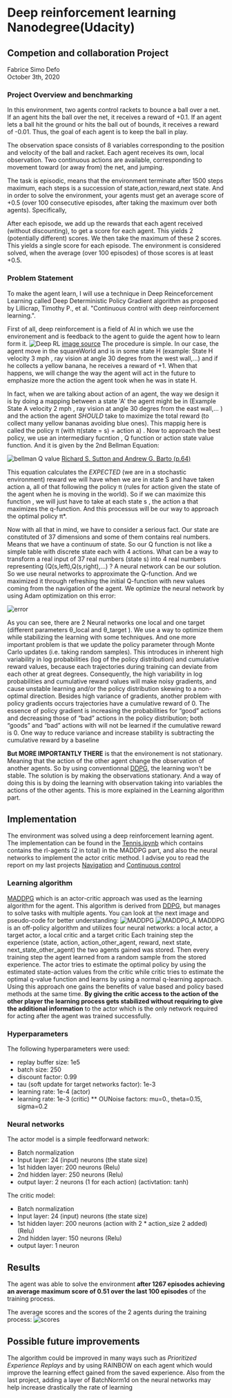 


# Deep reinforcement learning Nanodegree(Udacity)
## Competion and collaboration Project
Fabrice Simo Defo  
October 3th, 2020


### Project Overview and benchmarking

In this environment, two agents control rackets to bounce a ball over a net. If an agent hits the ball over the net, it receives a reward of +0.1. If an agent lets a ball hit the ground or hits the ball out of bounds, it receives a reward of -0.01. Thus, the goal of each agent is to keep the ball in play.

The observation space consists of 8 variables corresponding to the position and velocity of the ball and racket. Each agent receives its own, local observation. Two continuous actions are available, corresponding to movement toward (or away from) the net, and jumping.

The task is episodic, means that the environment terminate after 1500 steps maximum, each steps is a succession of state,action,reward,next state. And in order to solve the environment, your agents must get an average score of +0.5 (over 100 consecutive episodes, after taking the maximum over both agents). Specifically,

After each episode, we add up the rewards that each agent received (without discounting), to get a score for each agent. This yields 2 (potentially different) scores. We then take the maximum of these 2 scores.
This yields a single score for each episode.
The environment is considered solved, when the average (over 100 episodes) of those scores is at least +0.5.


### Problem Statement

To make the agent learn, I will use a technique in Deep Reinceforcement Learning called Deep Deterministic Policy Gradient algorithm as proposed by Lillicrap, Timothy P., et al. "Continuous control with deep reinforcement learning.". 

First of all, deep reinforcement is a field of AI in which we use the environement and is feedback to the agent to guide the agent how to learn form it. ![Deep RL](DeepRL.PNG) [image source](https://missinglink.ai/guides/neural-network-concepts/complete-guide-deep-reinforcement-learning-concepts-process-real-world-applications/)
The procedure is simple. In our case, the agent move in the squareWorld and is in some state H (example: State H velocity 3 mph , ray vision at angle 30 degres from the west wall,...) and if he collects a yellow banana, he receives a reward of +1. When that happens, we will change the way the agent will act in the future to emphasize more the action the agent took when he was in state H.  

In fact, when we are talking about action of an agent, the way we design it is by doing a mapping between a state 'A' the agent might be in (Example State A velocity 2 mph , ray vision at angle 30 degres from the east wall,... ) and the action the agent *SHOULD* take to maximize the total reward (to collect many yellow bananas avoiding blue ones). This mappig here is called the policy π (with π(state = s) = action a) . Now to approach the best policy, we use an intermediary fucntion , Q function or action state value function. And it is given by the 2nd Bellman Equation: 

![bellman Q value](Bellman2.PNG) [Richard S. Sutton and Andrew G. Barto (p.64)](http://incompleteideas.net/book/RLbook2020.pdf) 

This equation calculates the *EXPECTED* (we are in a stochastic environment) reward we will have when we are in state S and have taken action a, all of that following the policy π (rules for action given the state of the agent when he is moving in the world). So if we can maximize this function , we will just have to take at each state s , the action a that maximizes the q-function. And this processus will be our way to approach the optimal policy π*.

Now with all that in mind, we have to consider a serious fact. Our state are constituted of 37 dimensions and some of them contains real numbers. Means that we have a continuum of state. So our Q function is not like a simple table with discrete state each with 4 actions. What can be a way to transform a real input of 37 real numbers (state s) into 4 real numbers representing (Q(s,left),Q(s,right),...) ? A neural network can be our solution. So we use neural networks to approximate the Q-function. And we maximized it through refreshing the initial Q-function with new values coming from the navigation of the agent. We optimize the neural network by using Adam optimization on this error:  

![error](error.PNG)
 
 As you can see, there are 2 Neural networks one local and one target (different parameters θ_local and θ_target ). We use a way to optimize them while stabilizing the learning with some techniques. And one more important problem is that we update the policy parameter through Monte Carlo updates (i.e. taking random samples). This introduces in inherent high variability in log probabilities (log of the policy distribution) and cumulative reward values, because each trajectories during training can deviate from each other at great degrees. Consequently, the high variability in log probabilities and cumulative reward values will make noisy gradients, and cause unstable learning and/or the policy distribution skewing to a non-optimal direction. Besides high variance of gradients, another problem with policy gradients occurs trajectories have a cumulative reward of 0. The essence of policy gradient is increasing the probabilities for “good” actions and decreasing those of “bad” actions in the policy distribution; both “goods” and “bad” actions with will not be learned if the cumulative reward is 0. One way to reduce variance and increase stability is subtracting the cumulative reward by a baseline

**But MORE IMPORTANTLY THERE** is that the environement is not stationary. Meaning that the action of the other agent change the observation of another agents. So by using conventionnal [DDPG](https://arxiv.org/abs/1509.02971), the learning won't be stable. The solution is by making the observations stationary. And a way of doing this is by doing the learning with observation taking into variables the actions of the other agents. This is more explained in the Learning algorithm part.   

## Implementation
The environment was solved using a deep reinforcement learning agent. The implementation can be found in the [Tennis.ipynb](Tennis.ipynb) which contains
contains the rl-agents (2 in total) in the MADDPG part, and also the neural networks to implement the actor critic method. I advise you to read the report on my last projects [Navigation](Deep-Reinforcement-learning-/Navigation) and [Continuous control](Deep-Reinforcement-learning-/Continuous_control)

### Learning algorithm
[MADDPG](https://arxiv.org/abs/1706.02275) which is an actor-critic approach was used as the learning algorithm for the agent.
This algorithm is derived from [DDPG](https://arxiv.org/abs/1509.02971), but manages to solve tasks with multiple agents. You can look at the next image and pseudo-code for better understanding:
![MADDPG](MADDPG.PNG)
![MADDPG_A](MADDPG_Article.PNG)
MADDPG is an off-policy algorithm and utilizes four neural networks: a local actor, a target actor, a local critic and a target critic
Each training step the experience (state, action, action_other_agent, reward, next state, next_state_other_agent) the two agents gained was stored.
Then every training step the agent learned from a random sample from the stored experience. The actor tries to estimate the
optimal policy by using the estimated state-action values from the critic while critic tries to estimate the optimal q-value function
and learns by using a normal q-learning approach. Using this approach one gains the benefits of value based and policy based
methods at the same time. **By giving the critic access to the action of the other player the learning process gets stabilized
without requiring to give the additional information** to the actor which is the only network required for acting after the
agent was trained successfully.

### Hyperparameters
The following hyperparameters were used:
* replay buffer size: 1e5
* batch size: 250
* discount factor: 0.99
* tau (soft update for target networks factor): 1e-3
* learning rate: 1e-4 (actor) 
* learning rate: 1e-3 (critic)
** OUNoise factors:  mu=0., theta=0.15, sigma=0.2

### Neural networks
The actor model is a simple feedforward network:
* Batch normalization
* Input layer: 24 (input) neurons (the state size)
* 1st hidden layer: 200 neurons (Relu)
* 2nd hidden layer: 250 neurons (Relu)
* output layer: 2 neurons (1 for each action)  (activtation: tanh)

The critic model:
* Batch normalization
* Input layer: 24 (input) neurons (the state size)
* 1st hidden layer: 200 neurons (action with 2 * action_size 2 added) (Relu)
* 2nd hidden layer: 150 neurons (Relu)
* output layer: 1 neuron

## Results
The agent was able to solve the environment **after 1267 episodes achieving an average maximum score of 0.51 over the last 100 episodes**
of the training process.

The average scores and the scores of the 2 agents during the training process:
![scores](results.PNG)

## Possible future improvements
The algorithm could be improved in many ways such as *Prioritized Experience Replays* and by using RAINBOW on each agent 
which would improve the learning effect gained from the saved experience. 
Also from the last project, adding a layer of BatchNorm1d on the neural networks may help increase drastically the rate of learning 

